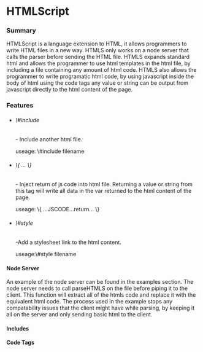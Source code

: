 # HTMLScript
<h3> Summary </h3>
<p>  HTMLScript is a language extension to HTML, it allows programmers to write HTML files in a new way.  HTMLS only works on a node server that calls the parser before sending the HTML file.  HTMLS expands standard html and allows the programmer to use html templates in the html file, by including a file containing any amount of html code.  HTMLS also allows the programmer to write programatic html code, by using javascript inside the body of html using  the code tags any value or string can be output from javascript directly to the html content of the page. </p>
<h3> Features </h3>
<ul>
  <li><h6>\#include</h6><p>- Include another html file.</p><p> useage: \#include filename </p></li>
  <li><h6>\{ ... \}</h6><p>- Inject return of js code into html file. Returning a value or string from this tag will write all data in the var returned to the html content of the page.</p><p> useage: \{ ...JSCODE...return... \} </p></li>
  <li><h6>\#style</h6><p>-Add a stylesheet link to the html content.</p><p>useage:\#style filename</p></li>
 </ul>
<h4>Node Server</h4>
<p>
  An example of the node server can be found in the examples section.  The node server needs to call parseHTMLS on the file before piping it to the client.  This function will extract all of the htmls code and replace it with the equivalent html code.  The process used in the example stops any compatability issues that the client might have while parsing, by keeping it all on the server and only sending basic html to the client.
</p>
<h4>Includes</h4>
<p>
</p>
<h4>Code Tags</h4>
<p>
</p>
